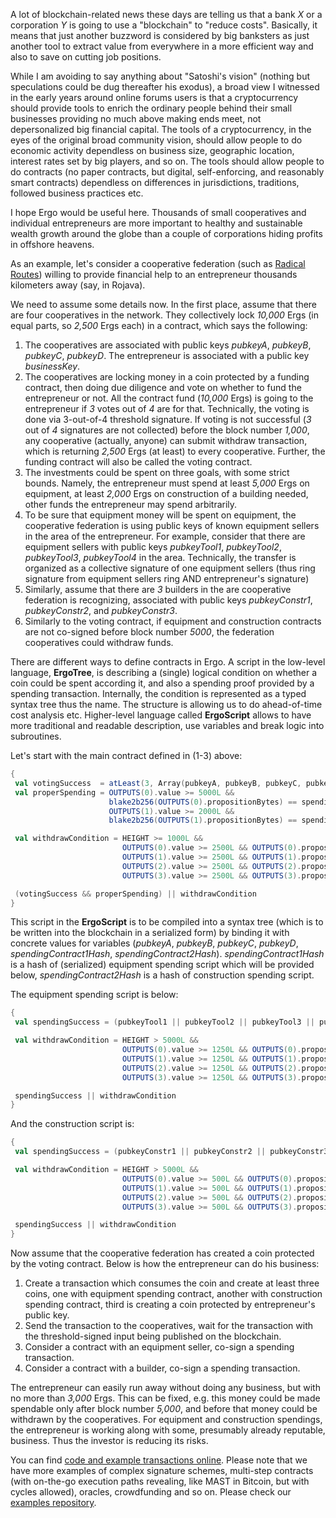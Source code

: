 
A lot of blockchain-related news these days are telling us that a bank _X_ or a corporation _Y_
is going to use a "blockchain" to "reduce costs". Basically, it means that just another buzzword is 
considered by big banksters as just another tool to extract value from everywhere in a more efficient way
and also to save on cutting job positions.  

While I am avoiding to say anything about "Satoshi's vision" (nothing but speculations could be dug thereafter 
his exodus), a broad view I witnessed in the early years around online forums users is that a cryptocurrency 
should provide tools to enrich the ordinary people behind their small businesses providing no much above making ends meet, not depersonalized big financial capital. The tools of 
a cryptocurrency, in the eyes of the original broad community vision, should allow people to do economic activity dependless on business size, geographic location, interest rates set by big players, and so on. 
The tools should allow people to do contracts (no paper contracts, but digital, self-enforcing, and reasonably smart contracts) dependless on differences in jurisdictions, traditions, followed business practices etc.

I hope Ergo would be useful here. Thousands of small cooperatives and individual entrepreneurs are more important to healthy and sustainable wealth growth around the globe than a couple of corporations hiding profits in offshore heavens. 

As an example, let's consider a cooperative federation (such as [Radical Routes](http://www.radicalroutes.org.uk/)) willing to provide financial help to an entrepreneur thousands kilometers away (say, in Rojava). 

We need to assume some details now. In the first place, assume that there are four cooperatives in the network. They collectively lock _10,000_ Ergs (in equal parts, so _2,500_ Ergs each) in a contract, which says the following:

1. The cooperatives are associated with public keys _pubkeyA_, _pubkeyB_, _pubkeyC_, _pubkeyD_. The entrepreneur is associated with a public key _businessKey_.
2. The cooperatives are locking money in a coin protected by a funding contract, then doing due diligence and vote on whether to fund the entrepreneur or not. All the contract fund (_10,000_ Ergs) is going to the entrepreneur if _3_ votes out of _4_ are for that. Technically, the voting is done via 3-out-of-4 threshold signature. If voting is not successful (_3_ out of _4_ signatures are not collected) before the block number _1,000_, any cooperative (actually, anyone) can submit withdraw transaction, which is returning _2,500_ Ergs (at least) to every cooperative. Further, the funding contract will also be called the voting contract.
3. The investments could be spent on three goals, with some strict bounds. Namely, the entrepreneur must spend at least _5,000_ Ergs on equipment, at least _2,000_ Ergs on construction of a building needed, other funds the entrepreneur may spend arbitrarily.
4. To be sure that equipment money will be spent on equipment, the cooperative federation is using public keys of known equipment sellers in the area of the entrepreneur. For example, consider that there are equipment sellers with public keys _pubkeyTool1_, _pubkeyTool2_, _pubkeyTool3_, _pubkeyTool4_ in the area. Technically, the transfer is organized as a collective signature of one equipment sellers (thus ring signature from equipment sellers ring AND entrepreneur's signature)
5. Similarly, assume that there are _3_ builders in the are cooperative federation is recognizing, associated with public keys _pubkeyConstr1_, _pubkeyConstr2_, and _pubkeyConstr3_.
6. Similarly to the voting contract, if equipment and construction contracts are not co-signed before block number _5000_, the federation cooperatives could withdraw funds. 

There are different ways to define contracts in Ergo. A script in the low-level language, **ErgoTree**, is describing a (single) logical condition on whether a coin could be spent according it, and also a spending proof provided by a spending transaction. Internally, the condition is represented as a typed syntax tree thus the name. The structure is allowing us to do ahead-of-time cost analysis etc. Higher-level language called **ErgoScript** allows to have more traditional and readable description, use variables and break logic into subroutines. 

Let's start with the main contract defined in (1-3) above:

```scala
{
 val votingSuccess  = atLeast(3, Array(pubkeyA, pubkeyB, pubkeyC, pubkeyD))
 val properSpending = OUTPUTS(0).value >= 5000L &&
                      blake2b256(OUTPUTS(0).propositionBytes) == spendingContract1Hash &&
                      OUTPUTS(1).value >= 2000L &&
                      blake2b256(OUTPUTS(1).propositionBytes) == spendingContract2Hash

 val withdrawCondition = HEIGHT >= 1000L &&
                         OUTPUTS(0).value >= 2500L && OUTPUTS(0).propositionBytes == pubkeyA.propBytes &&
                         OUTPUTS(1).value >= 2500L && OUTPUTS(1).propositionBytes == pubkeyB.propBytes &&
                         OUTPUTS(2).value >= 2500L && OUTPUTS(2).propositionBytes == pubkeyC.propBytes &&
                         OUTPUTS(3).value >= 2500L && OUTPUTS(3).propositionBytes == pubkeyD.propBytes 

 (votingSuccess && properSpending) || withdrawCondition
}
```

This script in the **ErgoScript** is to be compiled into a syntax tree (which is to be written into the blockchain in a serialized form) by binding it with concrete values for variables (_pubkeyA_, _pubkeyB_, _pubkeyC_, _pubkeyD_, _spendingContract1Hash_, _spendingContract2Hash_). _spendingContract1Hash_ is a hash of (serialized) equipment spending script which will be provided below, _spendingContract2Hash_ is a hash of construction spending script. 


The equipment spending script is below: 

```scala
{
 val spendingSuccess = (pubkeyTool1 || pubkeyTool2 || pubkeyTool3 || pubkeyTool4) && businessKey

 val withdrawCondition = HEIGHT > 5000L &&
                         OUTPUTS(0).value >= 1250L && OUTPUTS(0).propositionBytes == pubkeyA.propBytes &&
                         OUTPUTS(1).value >= 1250L && OUTPUTS(1).propositionBytes == pubkeyB.propBytes &&
                         OUTPUTS(2).value >= 1250L && OUTPUTS(2).propositionBytes == pubkeyC.propBytes &&
                         OUTPUTS(3).value >= 1250L && OUTPUTS(3).propositionBytes == pubkeyD.propBytes 

 spendingSuccess || withdrawCondition
}
```

And the construction script is: 

```scala
{
 val spendingSuccess = (pubkeyConstr1 || pubkeyConstr2 || pubkeyConstr3) && businessKey

 val withdrawCondition = HEIGHT > 5000L &&
                         OUTPUTS(0).value >= 500L && OUTPUTS(0).propositionBytes == pubkeyA.propBytes &&
                         OUTPUTS(1).value >= 500L && OUTPUTS(1).propositionBytes == pubkeyB.propBytes &&
                         OUTPUTS(2).value >= 500L && OUTPUTS(2).propositionBytes == pubkeyC.propBytes &&
                         OUTPUTS(3).value >= 500L && OUTPUTS(3).propositionBytes == pubkeyD.propBytes 

 spendingSuccess || withdrawCondition
}
```

Now assume that the cooperative federation has created a coin protected by the voting contract. Below is how the entrepreneur can do his business:

1. Create a transaction which consumes the coin and create at least three coins, one with equipment spending contract, another with construction spending contract, third is creating a coin protected by entrepreneur's public key.  
2. Send the transaction to the cooperatives, wait for the transaction with the threshold-signed input being published on the blockchain.  
3. Consider a contract with an equipment seller, co-sign a spending transaction.
4. Consider a contract with a builder, co-sign a spending transaction.


The entrepreneur can easily run away without doing any business, but with no more than _3,000_ Ergs. This can be fixed, e.g. this money could be made spendable only after block number _5,000_, and before that money could be withdrawn by the cooperatives. For equipment and construction spendings, the entrepreneur is working along with some, presumably already reputable, business. Thus the investor is reducing its risks.

You can find [code and example transactions online](https://github.com/ScorexFoundation/sigmastate-interpreter/blob/master/src/test/scala/sigmastate/utxo/examples/CoopExampleSpecification.scala). Please note that we have more examples of complex signature schemes, multi-step contracts (with on-the-go execution paths revealing, like MAST in Bitcoin, but with cycles allowed), oracles, crowdfunding and so on. Please check our [examples repository](https://github.com/ScorexFoundation/sigmastate-interpreter/tree/master/src/test/scala/sigmastate/utxo/examples). 
